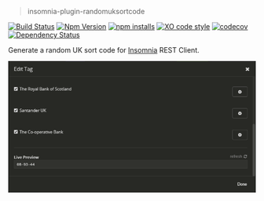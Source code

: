 > insomnia-plugin-randomuksortcode

[![Build Status](https://travis-ci.org/SavageCore/insomnia-plugin-randomuksortcode.svg?branch=master)](https://travis-ci.org/SavageCore/insomnia-plugin-randomuksortcode) [![Npm Version](https://img.shields.io/npm/v/insomnia-plugin-randomuksortcode.svg)](https://www.npmjs.com/package/insomnia-plugin-randomuksortcode) [![npm installs](https://img.shields.io/npm/dt/insomnia-plugin-randomuksortcode.svg)](https://www.npmjs.com/package/insomnia-plugin-randomuksortcode) [![XO code style](https://img.shields.io/badge/code_style-XO-5ed9c7.svg)](https://github.com/sindresorhus/xo) [![codecov](https://codecov.io/gh/SavageCore/insomnia-plugin-randomuksortcode/branch/master/graph/badge.svg)](https://codecov.io/gh/SavageCore/insomnia-plugin-randomuksortcode) [![Dependency Status](https://dependencyci.com/github/SavageCore/insomnia-plugin-randomuksortcode/badge)](https://dependencyci.com/github/SavageCore/insomnia-plugin-randomuksortcode)

Generate a random UK sort code for [Insomnia](https://insomnia.rest/) REST Client.

![Screenshot](https://raw.githubusercontent.com/SavageCore/insomnia-plugin-randomuksortcode/master/readme-ss.png)
